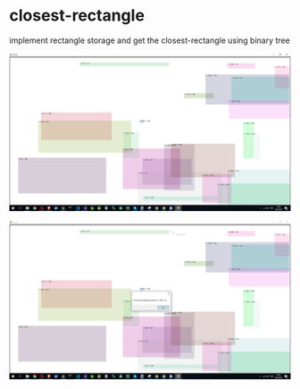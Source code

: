 # closest-rectangle
implement rectangle storage and get the closest-rectangle using binary tree


![](./snap_1.png?raw=true)


![](./snap_2.png?raw=true)
